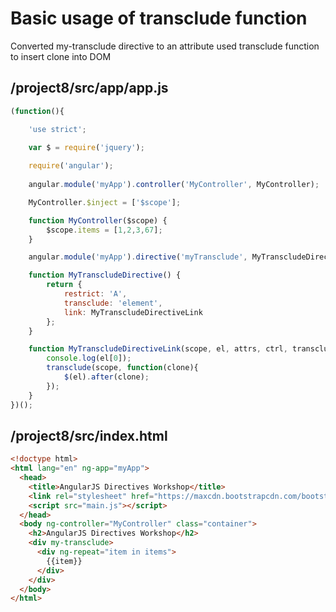 # Basic usage of transclude function

Converted my-transclude directive to an attribute
used transclude function to insert clone into DOM

## /project8/src/app/app.js

```js
(function(){

    'use strict';

    var $ = require('jquery');
    
    require('angular');
    
    angular.module('myApp').controller('MyController', MyController);

    MyController.$inject = ['$scope'];

    function MyController($scope) {
        $scope.items = [1,2,3,67];
    }

    angular.module('myApp').directive('myTransclude', MyTranscludeDirective);

    function MyTranscludeDirective() {
        return {
            restrict: 'A',
            transclude: 'element',
            link: MyTranscludeDirectiveLink
        };
    }

    function MyTranscludeDirectiveLink(scope, el, attrs, ctrl, transclude) {
        console.log(el[0]);
        transclude(scope, function(clone){
            $(el).after(clone);
        });
    }
})();
```

## /project8/src/index.html

```html
<!doctype html>
<html lang="en" ng-app="myApp">
  <head>
    <title>AngularJS Directives Workshop</title>
    <link rel="stylesheet" href="https://maxcdn.bootstrapcdn.com/bootstrap/3.3.5/css/bootstrap.min.css">
    <script src="main.js"></script>
  </head>
  <body ng-controller="MyController" class="container">
    <h2>AngularJS Directives Workshop</h2>
    <div my-transclude>
      <div ng-repeat="item in items">
        {{item}}
      </div>
    </div>
  </body>
</html>
```
